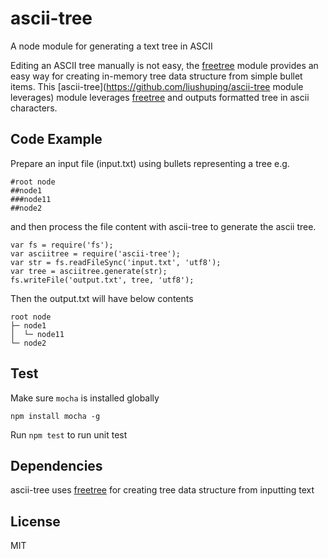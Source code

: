 ascii-tree
==========

A node module for generating a text tree in ASCII

Editing an ASCII tree manually is not easy, the [freetree](https://github.com/liushuping/freetree) module provides an easy way for creating in-memory tree data structure from simple bullet items. This [ascii-tree](https://github.com/liushuping/ascii-tree module leverages) module leverages [freetree](https://github.com/liushuping/freetree) and outputs formatted tree in ascii characters.

## Code Example
Prepare an input file (input.txt) using bullets representing a tree e.g.
```
#root node
##node1
###node11
##node2
```
and then process the file content with ascii-tree to generate the ascii tree.
```
var fs = require('fs');
var asciitree = require('ascii-tree');
var str = fs.readFileSync('input.txt', 'utf8');
var tree = asciitree.generate(str);
fs.writeFile('output.txt', tree, 'utf8');
```
Then the output.txt will have below contents
```
root node
├─ node1
│  └─ node11
└─ node2
```
## Test
Make sure `mocha` is installed globally
```
npm install mocha -g
```
Run `npm test` to run unit test
## Dependencies
ascii-tree uses [freetree](https://github.com/liushuping/freetree) for creating tree data structure from inputting text
## License
MIT
